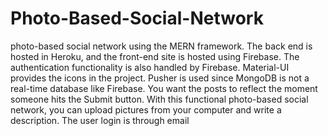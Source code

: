 # Photo-Based-Social-Network
photo-based social network using the  MERN framework. The back end is hosted in Heroku, and the front-end site is hosted  using Firebase. The authentication functionality is also handled by Firebase. Material-UI provides the icons in the project. Pusher is used since MongoDB is not a  real-time database like Firebase. You want the posts to reflect the moment someone hits  the Submit button. With this functional photo-based social network, you can upload pictures from your  computer and write a description. The user login is through email
